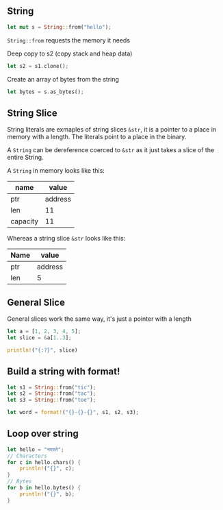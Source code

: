 ## String

```rust
let mut s = String::from("hello");
```

`String::from` requests the memory it needs

Deep copy to s2 (copy stack and heap data)

```rust
let s2 = s1.clone();
```

Create an array of bytes from the string

```rust
let bytes = s.as_bytes();
```

## String Slice

String literals are exmaples of string slices `&str`, it is a pointer to a place in memory with a length. The literals point to a place in the binary.

A `String` can be dereference coerced to `&str` as it just takes a slice of the entire String.

A `String` in memory looks like this:

| name     | value   |
| -------- | ------- |
| ptr      | address |
| len      | 11      |
| capacity | 11      |

Whereas a string slice `&str` looks like this:

| Name | value   |
| ---- | ------- |
| ptr  | address |
| len  | 5       |

## General Slice

General slices work the same way, it's just a pointer with a length

```rust
let a = [1, 2, 3, 4, 5];
let slice = &a[1..3];

println!("{:?}", slice)
```
## Build a string with format!
```rust
let s1 = String::from("tic");
let s2 = String::from("tac");
let s3 = String::from("toe");

let word = format!("{}-{}-{}", s1, s2, s3);
```
## Loop over string
```rust
let hello = "नमस्ते";
// Characters
for c in hello.chars() {
	println!("{}", c);
}
// Bytes
for b in hello.bytes() {
	println!("{}", b);
}
```